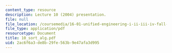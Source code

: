 ```yaml
---
content_type: resource
description: Lecture 10 (2004) presentation.
file: null
file_location: /coursemedia/16-01-unified-engineering-i-ii-iii-iv-fall-2005-spring-2006/2ac6f6a3de8b29fe563b9e47afa3d995_10_sort_alg.pdf
file_type: application/pdf
resourcetype: Document
title: 10_sort_alg.pdf
uid: 2ac6f6a3-de8b-29fe-563b-9e47afa3d995
---
```

